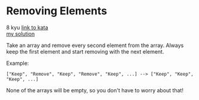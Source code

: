# Removing Elements
8 kyu
[link to kata](https://www.codewars.com/kata/5769b3802ae6f8e4890009d2/train/javascript)
<br>
[my solution](./kata.js)

Take an array and remove every second element from the array. Always keep the first element and start removing with the next element.

Example:
```
["Keep", "Remove", "Keep", "Remove", "Keep", ...] --> ["Keep", "Keep", "Keep", ...]
```
None of the arrays will be empty, so you don't have to worry about that!